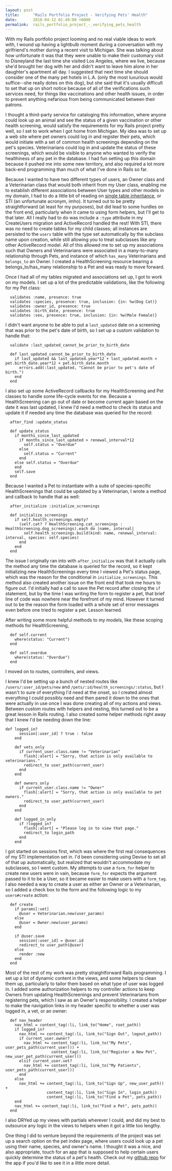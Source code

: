 ```yaml
---
layout: post
title:      "Rails Portfolio Project - Verifying Pets' Health"
date:       2018-04-12 01:49:08 +0000
permalink:  rails_portfolio_project_-_verifying_pets_health
---
```



With my Rails portfolio project looming and no real viable ideas to work with, I wound up having a lightbulb moment during a conversation with my girlfriend's mother during a recent visit to Michigan. She was talking about how unfortunate it was that they were unable to make their customary visit to Disneyland the last time she visited Los Angeles, where we live, because she'd brought her dog with her and didn't want to leave him alone in her daughter's apartment all day. I suggested that next time she should consider one of the many pet hotels in L.A. (only the most luxurious would suffice--she really dotes on this dog), but she said that it's usually difficult to set that up on short notice because of all of the verifications such services need, for things like vaccinations and other health issues, in order to prevent anything nefarious from being communicated between their patrons.

I thought a third-party service for cataloging this information, where anyone could look up an animal and see the status of a given vaccination or other health screening, would satisfy the requirements for my Rails project pretty well, so I set to work when I got home from Michigan. My idea was to set up a web site where pet owners could log in and register their pets, which would initiate with a set of common health screenings depending on the pet's species. Veterinarians could log in and update the status of these screenings, which would be visible to anyone who wanted to verify the healthiness of any pet in the database. I had fun setting up this domain because it pushed me into some new territory, and also required a lot more back-end programming than much of what I've done in Rails so far. 

Because I wanted to have two different types of users, an Owner class and a Veterinarian class that would both inherit from my User class, enabling me to establish different associations between User types and other models in my domain, I had to do a little bit of reading on [single table inheritance](http://eewang.github.io/blog/2013/03/12/how-and-when-to-use-single-table-inheritance-in-rails/), or STI (an unfortunate acronym, imho). It turned out to be pretty straightforward (at least for my purposes), but did lead to some hurdles on the front end, particularly when it came to using form helpers, but I'll get to that later. All I really had to do was include a `:type` attribute in my CreateUsers migration and ActiveRecord handled the rest! With STI, there was no need to create tables for my child classes; all instances are persisted to the `users` table with the type set automatically by the subclass name upon creation, while still allowing you to treat subclasses like any other ActiveRecord model. All of this allowed me to set up my associations such that Owners and Veterinarians were associated in a many-to-many relationship through Pets, and instance of which `has_many` Veterinarians and `belongs_to` an Owner. I created a HealthScreening resource bearing a belongs_to/has_many relationship to a Pet and was ready to move forward.

Once I had all of my tables migrated and associations set up, I got to work on my models. I set up a lot of the predictable validations, like the following for my Pet class:

```
  validates :name, presence: true
  validates :species, presence: true, inclusion: {in: %w(Dog Cat)}
  validates :owner_id, presence: true
  validates :birth_date, presence: true
  validates :sex, presence: true, inclusion: {in: %w(Male Female)}
```

I didn't want anyone to be able to put a `last_updated` date on a screening that was prior to the pet's date of birth, so I set up a custom validation to handle that:

```
  validate :last_updated_cannot_be_prior_to_birth_date
	
  def last_updated_cannot_be_prior_to_birth_date
    if last_updated && last_updated.year*12 + last_updated.month < pet.birth_date.year*12 + pet.birth_date.month
      errors.add(:last_updated, "Cannot be prior to pet's date of birth.")
    end
  end
```

I also set up some ActiveRecord callbacks for my HealthScreening and Pet classes to handle some life-cycle events for me. Because a HealthScreening can go out of date or become current again based on the date it was last updated, I knew I'd need a method to check its status and update it if needed any time the database was queried for the record:

```
  after_find :update_status
	
  def update_status
    if months_since_last_updated
      if months_since_last_updated > renewal_interval*12
        self.status = "Overdue"
      else
        self.status = "Current"
      end
    else self.status = "Overdue"
    end
    self.save
  end
```

Because I wanted a Pet to instantiate with a suite of species-specific HealthScreenings that could be updated by a Veterinarian, I wrote a method and callback to handle that as well:

```
  after_initialize :initialize_screenings

  def initialize_screenings
    if self.health_screenings.empty?
      (self.cat? ? HealthScreening.cat_screenings : HealthScreening.dog_screenings).each do |name, interval|
        self.health_screenings.build(kind: name, renewal_interval: interval, species: self.species)
      end
    end  
  end
```

The issue I originally ran into with `after_initialize` was that it actually calls the method any time the database is queried for the record, so it kept initializing new HealthScreenings every time I viewed a Pet's status page, which was the reason for the conditional in `initialize_screenings`. This method also created another issue on the front end that took me hours to figure out. I'd initially had a call to save the Pet record after closing the `if` statement, but by the time I was writing the form to register a pet, that brief line of code was nowhere near the forefront of my mind. However it turned out to be the reason the form loaded with a whole set of error messages even before one tried to register a pet. Lesson learned. 

After writing some more helpful methods to my models, like these scoping methods for HealthScreening,

```
  def self.current
    where(status: "Current")
  end

  def self.overdue
    where(status: "Overdue")
  end
```

I moved on to routes, controllers, and views. 

I knew I'd be setting up a bunch of nested routes like `/users/:user_id/pets/new` and `/pets/:id/health_screenings/:status`, but I wasn't to sure of everything I'd need at the onset, so I created almost everything I could possibly need and then pared it down to the ones that were actually in use once I was done creating all of my actions and views. Between custom routes with helpers and nesting, this turned out to be a great lesson in Rails routing. I also created some helper methods right away that I knew I'd be needing down the line:

```
def logged_in?
      session[:user_id] ? true : false
    end

    def vets_only
      if current_user.class.name != "Veterinarian"
        flash[:alert] = "Sorry, that action is only available to veterinarians."
        redirect_to user_path(current_user)
      end
    end

    def owners_only
      if current_user.class.name != "Owner"
        flash[:alert] = "Sorry, that action is only available to pet owners."
        redirect_to user_path(current_user)
      end
    end

    def logged_in_only
      if !logged_in?
        flash[:alert] = "Please log in to view that page."
        redirect_to login_path
      end
    end
```

I got started on sessions first, which was where the first real consequences of my STI implementation set in. I'd been considering using Devise to set all of that up automatically, but realized that wouldn't accommodate my subclasses, so I went custom. My attempts to use a `form_for` helper to create new users were in vain, because `form_for` expects the argument passed to it to be a User, so it became easier to make users with a `form_tag`. I also needed a way to create a user as either an Owner or a Veterinarian, so I added a check box to the form and the following logic to my `users#create` action:

```
  def create
    if params[:vet]
      @user = Veterinarian.new(user_params)
    else
      @user = Owner.new(user_params)
    end

    if @user.save
      session[:user_id] = @user.id
      redirect_to user_path(@user)
    else
      render :new
    end
  end
```

Most of the rest of my work was pretty straightforward Rails programming. I set up a lot of dynamic content in the views, and some helpers to clean them up, particularly to tailor them based on what type of user was logged in. I added some authorization helpers to my controller actions to keep Owners from updating HealthScreenings and prevent Veterinarians from registering pets, which I saw as an Owner's responsibility. I created a helper to make the navigation links in my header specific to whether a user was logged in, a vet, or an owner: 

```
  def nav_header
    nav_html = content_tag(:li, link_to("Home", root_path))
    if logged_in?
      nav_html += content_tag(:li, link_to("Sign Out", logout_path))
      if current_user.owner?
        nav_html += content_tag(:li, link_to("My Pets", user_pets_path(current_user))) +
                    content_tag(:li, link_to("Register a New Pet", new_user_pet_path(current_user)))
      elsif current_user.vet?
        nav_html += content_tag(:li, link_to("My Patients", user_pets_path(current_user)))
      end
    else
      nav_html += content_tag(:li, link_to("Sign Up", new_user_path)) +
                  content_tag(:li, link_to("Sign In", login_path))
                  content_tag(:li, link_to("Find a Pet", pets_path))
    end
    nav_html += content_tag(:li, link_to("Find a Pet", pets_path))
  end
```

I also DRYed up my views with partials wherever I could, and did my best to outsource any logic in the views to helpers when it got a little too lengthy. 

One thing I did to venture beyond the requirements of the project was set up a search option on the pet index page, where users could look up a pet using their name, species, and owner's name. I thought it was a nice, and also appropriate, touch for an app that is supposed to help certain users quickly determine the status of a pet's health. Check out my [github repo](https://github.com/tpetersen0308/my-pet-health_app) for the app if you'd like to see it in a little more detail. 


